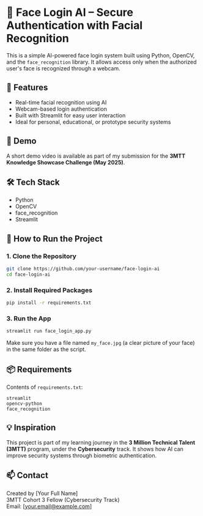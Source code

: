 # 🔐 Face Login AI – Secure Authentication with Facial Recognition

This is a simple AI-powered face login system built using Python, OpenCV, and the `face_recognition` library. It allows access only when the authorized user's face is recognized through a webcam.

## 🚀 Features

- Real-time facial recognition using AI
- Webcam-based login authentication
- Built with Streamlit for easy user interaction
- Ideal for personal, educational, or prototype security systems

## 🎥 Demo

A short demo video is available as part of my submission for the **3MTT Knowledge Showcase Challenge (May 2025)**.

## 🛠 Tech Stack

- Python
- OpenCV
- face_recognition
- Streamlit

## 📁 How to Run the Project

### 1. Clone the Repository
```bash
git clone https://github.com/your-username/face-login-ai
cd face-login-ai
```

### 2. Install Required Packages
```bash
pip install -r requirements.txt
```

### 3. Run the App
```bash
streamlit run face_login_app.py
```

Make sure you have a file named `my_face.jpg` (a clear picture of your face) in the same folder as the script.

## 📦 Requirements

Contents of `requirements.txt`:
```
streamlit
opencv-python
face_recognition
```

## 💡 Inspiration

This project is part of my learning journey in the **3 Million Technical Talent (3MTT)** program, under the **Cybersecurity** track. It shows how AI can improve security systems through biometric authentication.

## 📫 Contact

Created by [Your Full Name]  
3MTT Cohort 3 Fellow (Cybersecurity Track)  
Email: [your.email@example.com]